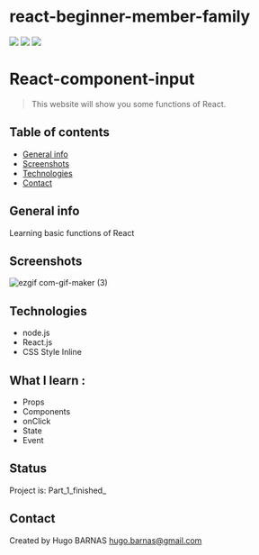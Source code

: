 
# react-beginner-member-family
![](https://img.shields.io/badge/React-lightgrey?logo=React&color=blue)
![](https://img.shields.io/badge/JavaScript-inactive?logo=JavaScript)
![](https://img.shields.io/badge/Node.js-inactive?logo=Node.js&color=brightgreen)

# React-component-input

> This website will show you some functions of React.

## Table of contents
* [General info](#general-info)
* [Screenshots](#screenshots)
* [Technologies](#technologies)
* [Contact](#contact)

## General info
Learning basic functions of React

## Screenshots

![ezgif com-gif-maker (3)](https://user-images.githubusercontent.com/57058997/95684784-283dda00-0bf4-11eb-802f-70c019ae716a.gif)


## Technologies
* node.js
* React.js
* CSS Style Inline




## What I learn : 
<ul>
 <li>Props
 <li>Components
 <li>onClick
 <li>State
 <li>Event
</ul>
 
 
## Status
Project is:  Part_1_finished_


## Contact
Created by Hugo BARNAS
hugo.barnas@gmail.com
